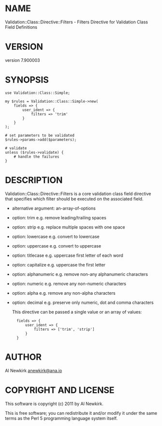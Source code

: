 # NAME

Validation::Class::Directive::Filters - Filters Directive for Validation Class Field Definitions

# VERSION

version 7.900003

# SYNOPSIS

    use Validation::Class::Simple;

    my $rules = Validation::Class::Simple->new(
        fields => {
            user_ident => {
                filters => 'trim'
            }
        }
    );

    # set parameters to be validated
    $rules->params->add($parameters);

    # validate
    unless ($rules->validate) {
        # handle the failures
    }

# DESCRIPTION

Validation::Class::Directive::Filters is a core validation class field directive
that specifies which filter should be executed on the associated field.

- alternative argument: an-array-of-options
- option: trim e.g. remove leading/trailing spaces
- option: strip e.g. replace multiple spaces with one space
- option: lowercase e.g. convert to lowercase
- option: uppercase e.g. convert to uppercase
- option: titlecase e.g. uppercase first letter of each word
- option: capitalize e.g. uppercase the first letter
- option: alphanumeric e.g. remove non-any alphanumeric characters
- option: numeric e.g. remove any non-numeric characters
- option: alpha e.g. remove any non-alpha characters
- option: decimal e.g. preserve only numeric, dot and comma characters

    This directive can be passed a single value or an array of values:

        fields => {
            user_ident => {
                filters => ['trim', 'strip']
            }
        }

# AUTHOR

Al Newkirk <anewkirk@ana.io>

# COPYRIGHT AND LICENSE

This software is copyright (c) 2011 by Al Newkirk.

This is free software; you can redistribute it and/or modify it under
the same terms as the Perl 5 programming language system itself.
